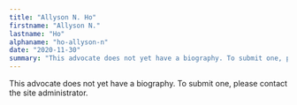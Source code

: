 ```yaml
---
title: "Allyson N. Ho"
firstname: "Allyson N."
lastname: "Ho"
alphaname: "ho-allyson-n"
date: "2020-11-30"
summary: "This advocate does not yet have a biography. To submit one, please contact the site administrator."
---
```

This advocate does not yet have a biography. To submit one, please contact the site administrator.

